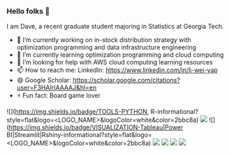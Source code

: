 ### Hello folks 👋

I am Dave, a recent graduate student majoring in Statistics at Georgia Tech. 
- 🔭 I’m currently working on in-stock distribution strategy with optimization programming and data infrastructure engineering
- 🌱 I’m currently learning optimization programming and cloud computing
- 🤔 I’m looking for help with AWS cloud computing learning resources
- 📫 How to reach me: LinkedIn: https://www.linkedin.com/in/li-wei-yap
- 😄 Google Scholar: https://scholar.google.com/citations?user=F3HAIrIAAAAJ&hl=en
- ⚡ Fun fact: Board game lover


![](https://img.shields.io/badge/TOOLS-PYTHON, R-informational?style=flat&logo=<LOGO_NAME>&logoColor=white&color=2bbc8a)
![](https://img.shields.io/badge/TOOLS-SQL-informational?style=flat&logo=<LOGO_NAME>&logoColor=white&color=2bbc8a)
![](https://img.shields.io/badge/VISUALIZATION-Tableau|Power BI|Streamlit|Rshiny-informational?style=flat&logo=<LOGO_NAME>&logoColor=white&color=2bbc8a)
![](https://img.shields.io/badge/KNOWLEDGE-DATAENGINEERING-informational?style=flat&logo=<LOGO_NAME>&logoColor=white&color=2bbc8a)
![](https://img.shields.io/badge/KNOWLEDGE-OPTIMIZATION-informational?style=flat&logo=<LOGO_NAME>&logoColor=white&color=2bbc8a)
![](https://img.shields.io/badge/KNOWLEDGE-STATISTICS-informational?style=flat&logo=<LOGO_NAME>&logoColor=white&color=2bbc8a)
![](https://img.shields.io/badge/KNOWLEDGE-MACHINELEARNING|AI-informational?style=flat&logo=<LOGO_NAME>&logoColor=white&color=2bbc8a)
<!--
**daveyap1993/daveyap1993** is a ✨ _special_ ✨ repository because its `README.md` (this file) appears on your GitHub profile.




Here are some ideas to get you started:

- 🔭 I’m currently working on ...
- 🌱 I’m currently learning ...
- 👯 I’m looking to collaborate on ...
- 🤔 I’m looking for help with ...
- 💬 Ask me about ...
- 📫 How to reach me: ...
- 😄 Pronouns: ...
- ⚡ Fun fact: ...
-->
